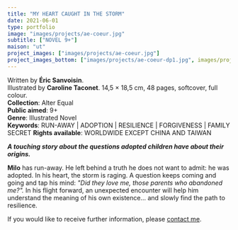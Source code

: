 ```yaml
---
title: "MY HEART CAUGHT IN THE STORM"
date: 2021-06-01
type: portfolio
image: "images/projects/ae-coeur.jpg"
subtitle: ["NOVEL 9+"]
maison: "ut"
project_images: ["images/projects/ae-coeur.jpg"]
project_images_bottom: ["images/projects/ae-coeur-dp1.jpg", images/projects/ae-coeur-dp2.jpg]
---
```


Written by **Éric Sanvoisin**.    
Illustrated by **Caroline Taconet**.
14,5 × 18,5 cm, 48 pages, softcover, full colour.      
**Collection**: Alter Equal   
**Public aimed**: 9+   
**Genre**: Illustrated Novel         
**Keywords**: RUN-AWAY | ADOPTION | RESILIENCE | FORGIVENESS | FAMILY SECRET
**Rights available**: WORLDWIDE EXCEPT CHINA AND TAIWAN           


***A touching story about the questions adopted children have about their origins.***


**Milo** has run-away. 
He left behind a truth he does not want to admit: he was adopted.
In his heart, the storm is raging. A question keeps coming and going and tap his mind:
*"Did they love me, those parents who abandoned me?".*
In his flight forward, an unexpected encounter will help him understand the meaning of his own existence...
and slowly find the path to resilience.     





If you would like to receive further information, please [contact me](mailto:melanie.guillaumin.edition@gmail.com).


